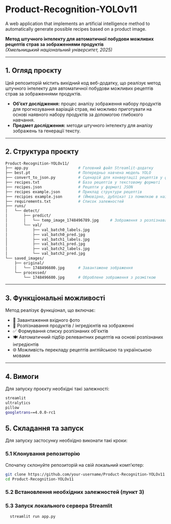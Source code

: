 # Product-Recognition-YOLOv11

A web application that implements an artificial intelligence method to automatically generate possible recipes based on a product image.

**Метод штучного інтелекту для автоматичної побудови можливих рецептів страв за зображеннями продуктів**  
*(Хмельницький національний університет, 2025)*

---

## 1. Огляд проєкту

Цей репозиторій містить вихідний код веб-додатку, що реалізує метод штучного інтелекту для автоматичної побудови можливих рецептів страв за зображеннями продуктів.

- **Об’єкт дослідження:** процес аналізу зображення набору продуктів для прогнозування варіацій страв, які можливо приготувати на основі наявного набору продуктів за допомогою глибокого навчання.  
- **Предмет дослідження:** методи штучного інтелекту для аналізу зображень та генерації тексту.

---

## 2. Структура проєкту

```bash
Product-Recognition-YOLOv11/
├── app.py                      # Головний файл Streamlit-додатку
├── best.pt                     # Попередньо навчена модель YOLO
├── convert_to_json.py          # Сценарій для конвертації рецептів у формат JSON
├── recipes.txt                 # База рецептів у текстовому форматі
├── recipes.json                # Рецепти у форматі JSON
├── recipes example.json        # Приклад структури рецептів
├── recipies example.json       # (Ймовірно, дублікат із помилкою в назві)
├── requirements.txt            # Список залежностей
├── runs/
│   └── detect/
│       ├── predict/
│       │   └── temp_image_1748496789.jpg     # Зображення з розпізнавання
│       └── val/
│           ├── val_batch0_labels.jpg
│           ├── val_batch0_pred.jpg
│           ├── val_batch1_labels.jpg
│           ├── val_batch1_pred.jpg
│           ├── val_batch2_labels.jpg
│           └── val_batch2_pred.jpg
└── saved_images/
    ├── original/
    │   └── 1748496600.jpg      # Завантажене зображення
    └── processed/
        └── 1748496600.jpg      # Оброблене зображення з розміткою
```

---

## 3. Функціональні можливості

Метод реалізує функціонал, що включає:

- 📸 Завантаження вхідного фото
- 🧠 Розпізнавання продуктів / інгредієнтів на зображенні
- ✅ Формування списку розпізнаних об'єктів
- 🍽 Автоматичний підбір релевантних рецептів на основі розпізнаних інгредієнтів
- 🌐 Можливість перекладу рецептів англійською та українською мовами

---

## 4. Вимоги

Для запуску проєкту необхідні такі залежності:

```bash
streamlit
ultralytics
pillow
googletrans==4.0.0-rc1
```

## 5. Складання та запуск

Для запуску застосунку необхідно виконати такі кроки:

### 5.1 Клонування репозиторію

Спочатку склонуйте репозиторій на свій локальний комп’ютер:

```bash
git clone https://github.com/your-username/Product-Recognition-YOLOv11.git
cd Product-Recognition-YOLOv11
```
### 5.2 Встановлення необхідних залежностей (пункт 3)

### 5.3 Запуск локального сервера Streamlit  

```bash
  streamlit run app.py
```

